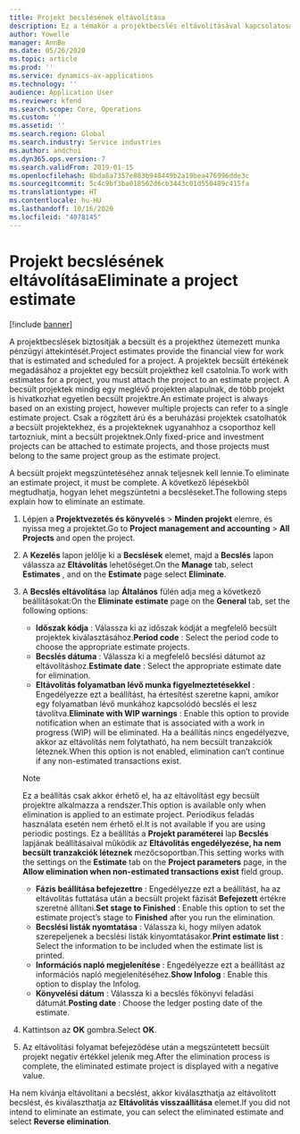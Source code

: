 ```yaml
---
title: Projekt becslésének eltávolítása
description: Ez a témakör a projektbecslés eltávolításával kapcsolatosan tartalmaz információkat, miután az elkészült.
author: Yowelle
manager: AnnBe
ms.date: 05/26/2020
ms.topic: article
ms.prod: ''
ms.service: dynamics-ax-applications
ms.technology: ''
audience: Application User
ms.reviewer: kfend
ms.search.scope: Core, Operations
ms.custom: ''
ms.assetid: ''
ms.search.region: Global
ms.search.industry: Service industries
ms.author: andchoi
ms.dyn365.ops.version: 7
ms.search.validFrom: 2019-01-15
ms.openlocfilehash: 8bda8a7357e883b948449b2a19bea476996dde3c
ms.sourcegitcommit: 5c4c9bf3ba018562d6cb3443c01d550489c415fa
ms.translationtype: HT
ms.contentlocale: hu-HU
ms.lasthandoff: 10/16/2020
ms.locfileid: "4078145"
---
```

# <a name="eliminate-a-project-estimate"></a><span data-ttu-id="78dc2-103">Projekt becslésének eltávolítása</span><span class="sxs-lookup"><span data-stu-id="78dc2-103">Eliminate a project estimate</span></span>

[!include [banner](../includes/banner.md)]

<span data-ttu-id="78dc2-104">A projektbecslések biztosítják a becsült és a projekthez ütemezett munka pénzügyi áttekintését.</span><span class="sxs-lookup"><span data-stu-id="78dc2-104">Project estimates provide the financial view for work that is estimated and scheduled for a project.</span></span> <span data-ttu-id="78dc2-105">A projektek becsült értékének megadásához a projektet egy becsült projekthez kell csatolnia.</span><span class="sxs-lookup"><span data-stu-id="78dc2-105">To work with estimates for a project, you must attach the project to an estimate project.</span></span> <span data-ttu-id="78dc2-106">A becsült projektek mindig egy meglévő projekten alapulnak, de több projekt is hivatkozhat egyetlen becsült projektre.</span><span class="sxs-lookup"><span data-stu-id="78dc2-106">An estimate project is always based on an existing project, however multiple projects can refer to a single estimate project.</span></span> <span data-ttu-id="78dc2-107">Csak a rögzített árú és a beruházási projektek csatolhatók a becsült projektekhez, és a projekteknek ugyanahhoz a csoporthoz kell tartozniuk, mint a becsült projektnek.</span><span class="sxs-lookup"><span data-stu-id="78dc2-107">Only fixed-price and investment projects can be attached to estimate projects, and those projects must belong to the same project group as the estimate project.</span></span>

<span data-ttu-id="78dc2-108">A becsült projekt megszüntetéséhez annak teljesnek kell lennie.</span><span class="sxs-lookup"><span data-stu-id="78dc2-108">To eliminate an estimate project, it must be complete.</span></span> <span data-ttu-id="78dc2-109">A következő lépésekből megtudhatja, hogyan lehet megszüntetni a becsléseket.</span><span class="sxs-lookup"><span data-stu-id="78dc2-109">The following steps explain how to eliminate an estimate.</span></span>

1. <span data-ttu-id="78dc2-110">Lépjen a **Projektvezetés és könyvelés** > **Minden projekt** elemre, és nyissa meg a projektet.</span><span class="sxs-lookup"><span data-stu-id="78dc2-110">Go to **Project management and accounting** > **All Projects** and open the project.</span></span> 
2. <span data-ttu-id="78dc2-111">A **Kezelés** lapon jelölje ki a **Becslések** elemet, majd a **Becslés** lapon válassza az **Eltávolítás** lehetőséget.</span><span class="sxs-lookup"><span data-stu-id="78dc2-111">On the **Manage** tab, select **Estimates** , and on the **Estimate** page select **Eliminate**.</span></span>
3. <span data-ttu-id="78dc2-112">A **Becslés eltávolítása** lap **Általános** fülén adja meg a következő beállításokat:</span><span class="sxs-lookup"><span data-stu-id="78dc2-112">On the **Eliminate estimate** page on the **General** tab, set the following options:</span></span>

   - <span data-ttu-id="78dc2-113">**Időszak kódja** : Válassza ki az időszak kódját a megfelelő becsült projektek kiválasztásához.</span><span class="sxs-lookup"><span data-stu-id="78dc2-113">**Period code** : Select the period code to choose the appropriate estimate projects.</span></span> 
   - <span data-ttu-id="78dc2-114">**Becslés dátuma** : Válassza ki a megfelelő becslési dátumot az eltávolításhoz.</span><span class="sxs-lookup"><span data-stu-id="78dc2-114">**Estimate date** : Select the appropriate estimate date for elimination.</span></span>
   - <span data-ttu-id="78dc2-115">**Eltávolítás folyamatban lévő munka figyelmeztetésekkel** : Engedélyezze ezt a beállítást, ha értesítést szeretne kapni, amikor egy folyamatban lévő munkához kapcsolódó becslés el lesz távolítva.</span><span class="sxs-lookup"><span data-stu-id="78dc2-115">**Eliminate with WIP warnings** : Enable this option to provide notification when an estimate that is associated with a work in progress (WIP) will be eliminated.</span></span> <span data-ttu-id="78dc2-116">Ha a beállítás nincs engedélyezve, akkor az eltávolítás nem folytatható, ha nem becsült tranzakciók léteznek.</span><span class="sxs-lookup"><span data-stu-id="78dc2-116">When this option is not enabled, elimination can’t continue if any non-estimated transactions exist.</span></span> 
   > [!NOTE]
   > <span data-ttu-id="78dc2-117">Ez a beállítás csak akkor érhető el, ha az eltávolítást egy becsült projektre alkalmazza a rendszer.</span><span class="sxs-lookup"><span data-stu-id="78dc2-117">This option is available only when elimination is applied to an estimate project.</span></span> <span data-ttu-id="78dc2-118">Periodikus feladás használata esetén nem érhető el.</span><span class="sxs-lookup"><span data-stu-id="78dc2-118">It is not available if you are using periodic postings.</span></span> <span data-ttu-id="78dc2-119">Ez a beállítás a **Projekt paraméterei** lap **Becslés** lapjának beállításaival működik az **Eltávolítás engedélyezése, ha nem becsült tranzakciók léteznek** mezőcsoportban.</span><span class="sxs-lookup"><span data-stu-id="78dc2-119">This setting works with the settings on the **Estimate** tab on the **Project parameters** page, in the **Allow elimination when non-estimated transactions exist** field group.</span></span>
   - <span data-ttu-id="78dc2-120">**Fázis beállítása befejezettre** : Engedélyezze ezt a beállítást, ha az eltávolítás futtatása után a becsült projekt fázisát **Befejezett** értékre szeretné állítani.</span><span class="sxs-lookup"><span data-stu-id="78dc2-120">**Set stage to Finished** : Enable this option to set the estimate project’s stage to **Finished** after you run the elimination.</span></span>
   - <span data-ttu-id="78dc2-121">**Becslési listák nyomtatása** : Válassza ki, hogy milyen adatok szerepeljenek a becslési listák kinyomtatásakor.</span><span class="sxs-lookup"><span data-stu-id="78dc2-121">**Print estimate list** : Select the information to be included when the estimate list is printed.</span></span>
   - <span data-ttu-id="78dc2-122">**Információs napló megjelenítése** : Engedélyezze ezt a beállítást az információs napló megjelenítéséhez.</span><span class="sxs-lookup"><span data-stu-id="78dc2-122">**Show Infolog** : Enable this option to display the Infolog.</span></span>
   - <span data-ttu-id="78dc2-123">**Könyvelési dátum** : Válassza ki a becslés főkönyvi feladási dátumát.</span><span class="sxs-lookup"><span data-stu-id="78dc2-123">**Posting date** : Choose the ledger posting date of the estimate.</span></span>

4.  <span data-ttu-id="78dc2-124">Kattintson az **OK** gombra.</span><span class="sxs-lookup"><span data-stu-id="78dc2-124">Select **OK**.</span></span>
5. <span data-ttu-id="78dc2-125">Az eltávolítási folyamat befejeződése után a megszüntetett becsült projekt negatív értékkel jelenik meg.</span><span class="sxs-lookup"><span data-stu-id="78dc2-125">After the elimination process is complete, the eliminated estimate project is displayed with a negative value.</span></span> 

<span data-ttu-id="78dc2-126">Ha nem kívánja eltávolítani a becslést, akkor kiválaszthatja az eltávolított becslést, és kiválaszthatja az **Eltávolítás visszaállítása** elemet.</span><span class="sxs-lookup"><span data-stu-id="78dc2-126">If you did not intend to eliminate an estimate, you can select the eliminated estimate and select **Reverse elimination**.</span></span>   
